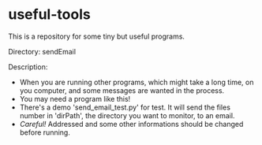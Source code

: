 # useful-tools
This is a repository for some tiny but useful programs.

Directory: sendEmail

Description: 
- When you are running other programs, which might take a long time, on you computer, and some messages are wanted in the process.
- You may need a program like this!
- There's a demo 'send_email_test.py' for test. It will send the files number in 'dirPath', the directory you want to monitor, to an email.
- _Careful!_ Addressed and some other informations should be changed before running.
